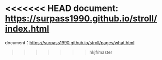 <<<<<<< HEAD
document: https://surpass1990.github.io/stroll/index.html
=======
document：https://surpass1990.github.io/stroll/pages/what.html
>>>>>>> hkjf/master
